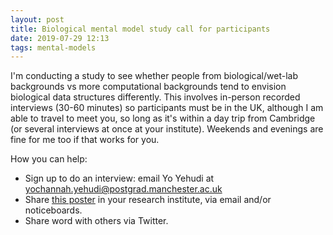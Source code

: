 ```yaml
---
layout: post
title: Biological mental model study call for participants
date: 2019-07-29 12:13
tags: mental-models
---
```


I'm conducting a study to see whether people from biological/wet-lab backgrounds vs more computational backgrounds tend to envision biological data structures differently. This involves in-person recorded interviews (30-60 minutes) so participants must be in the UK, although I am able to travel to meet you, so long as it's within a day trip from Cambridge (or several interviews at once at your institute). Weekends and evenings are fine for me too if that works for you.

How you can help:

- Sign up to do an interview: email Yo Yehudi at yochannah.yehudi@postgrad.manchester.ac.uk
- Share [this poster](assets/AdvertisingPoster.pdf) in your research institute, via email and/or noticeboards.
- Share word with others via Twitter.
